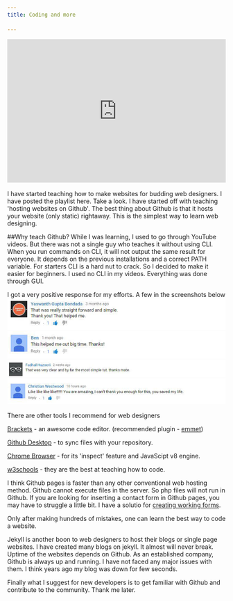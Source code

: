 ```yaml
---
title: Coding and more

---
```


<iframe width="100%" height="330" src="https://www.youtube.com/embed/bwThn0rxv7M?list=PLm_Qt4aKpfKijgP0rDH7FSJOlS9IBGbT1" frameborder="0" allowfullscreen></iframe>

I have started teaching how to make websites for budding web designers. I have posted the playlist here. Take a look. I have started off with teaching 'hosting websites on Github'. The best thing about Github is that it hosts your website (only static) rightaway. This is the simplest way to learn web designing. 

##Why teach Github?
While I was learning, I used to go through YouTube videos. But there was not a single guy who teaches it without using CLI. When you run commands on CLI, it will not output the same result for everyone. It depends on the previous installations and a correct PATH variable. For starters CLI is a hard nut to crack. So I decided to make it easier for beginners. I used no CLI in my videos. Everything was done through GUI.

I got a very positive response for my efforts. A few in the screenshots below
![Github pages tutorial screenshot](/images/youtube-comments-github-pages-screenshot-4.JPG)
![Github pages tutorial screenshot](/images/youtube-comments-github-pages-screenshot-3.JPG)
![Github pages tutorial screenshot](/images/youtube-comments-github-pages-screenshot-2.JPG)
![Github pages tutorial screenshot](/images/youtube-comments-github-pages-screenshot.JPG)

There are other tools I recommend for web designers 

[Brackets](http://brackets.io) - an awesome code editor. (recommended plugin - [emmet](http://emmet.io/download/))

[Github Desktop](https://desktop.github.com/) - to sync files with your repository.

[Chrome Browser](https://www.google.com/chrome/) - for its 'inspect' feature and JavaScipt v8 engine.

[w3schools](www.w3schools.com/) - they are the best at teaching how to code.

I think Github pages is faster than any other conventional web hosting method. Github cannot execute files in the server. So php files will not run in Github. If you are looking for inserting a contact form in Github pages, you may have to struggle a little bit.
I have a solutio for [creating working forms](https://www.youtube.com/watch?v=IP6HsgwQkvs).

Only after making hundreds of mistakes, one can learn the best way to code a website.

Jekyll is another boon to web designers to host their blogs or single page websites. I have created many blogs on jekyll. It almost will never break. Uptime of the websites depends on Github. As an established company, Github is always up and running. I have not faced any major issues with them. I think years ago my blog was down for few seconds.

Finally what I suggest for new developers is to get familiar with Github and contribute to the community. Thank me later.

